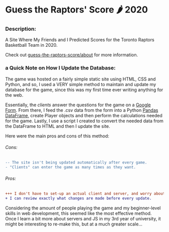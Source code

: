 # Guess the Raptors' Score &#127798; 2020

### Description:
A Site Where My Friends and I Predicted Scores for the Toronto Raptors Basketball Team in 2020. 

Check out [guess-the-raptors-score/about](https://htmlpreview.github.io/?https://github.com/sbhatoolaul/Guess-the-Raptors-Score-2020/blob/main/about.html) for more information.

### a Quick Note on How I Update the Database:
The game was hosted on a fairly simple static site using HTML, CSS and Python, and so, I used a VERY simple method to maintain and update my database for the game, since this was my first time ever writing anything for the web. 

Essentially, the *clients* answer the questions for the game on a [Google Form](https://www.google.ca/forms/about/). From there, I feed the .csv data from the form into a Python [Pandas DataFrame](https://pandas.pydata.org/pandas-docs/stable/reference/api/pandas.DataFrame.html), create Player objects and then perform the calculations needed for the game. Lastly, I use a script I created to convert the needed data from the DataFrame to HTML and then I update the site. 

Here were the main pros and cons of this method:

###### Cons:
```diff
-- The site isn't being updated automatically after every game.
- "Clients" can enter the game as many times as they want.
```

###### Pros:
```diff
+++ I don't have to set-up an actual client and server, and worry about security too much. 
+ I can review exactly what changes are made before every update.
```

Considering the amount of people playing the game and my beginner-level skills in web development, this seemed like the most effective method. Once I learn a bit more about servers and JS in my 3rd year of university, it might be interesting to re-make this, but at a much greater scale...
